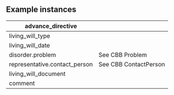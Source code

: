 ## Example instances

| advance_directive     |                   |
|-----------------|-------------------|
| living_will_type |   |
| living_will_date |    |
| disorder.problem | See CBB Problem |
| representative.contact_person | See CBB ContactPerson |
| living_will_document |    |
| comment |     |


